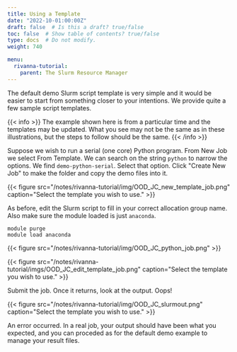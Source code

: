 ```yaml
---
title: Using a Template
date: "2022-10-01:00:00Z"
draft: false  # Is this a draft? true/false
toc: false  # Show table of contents? true/false
type: docs  # Do not modify.
weight: 740

menu:
  rivanna-tutorial:
    parent: The Slurm Resource Manager
---
```


The default demo Slurm script template is very simple and it would be easier to start from something closer to your intentions.  We provide quite a few sample script templates.

{{< info >}}
The example shown here is from a particular time and the templates may be updated.  What you see may not be the same as in these illustrations, but the steps to follow should be the same.
{{< /info >}}

Suppose we wish to run a serial (one core) Python program.  From New Job we select From Template.  We can search on the string `python` to narrow the options. We find `demo-python-serial`.  Select that option. Click "Create New Job" to make the folder and copy the demo files into it.

{{< figure src="/notes/rivanna-tutorial/img/OOD_JC_new_template_job.png" caption="Select the template you wish to use." >}}

As before, edit the Slurm script to fill in your correct allocation group name. Also make sure the module loaded is just `anaconda`.
```
module purge
module load anaconda
```

{{< figure src="/notes/rivanna-tutorial/img/OOD_JC_python_job.png" >}}

{{< figure src="/notes/rivanna-tutorial/imgs/OOD_JC_edit_template_job.png" caption="Select the template you wish to use." >}}

Submit the job.  Once it returns, look at the output.  Oops!

{{< figure src="/notes/rivanna-tutorial/img/OOD_JC_slurmout.png" caption="Select the template you wish to use." >}}

An error occurred.  In a real job, your output should have been what you expected, and you can proceded as for the default demo example to manage your result files.

